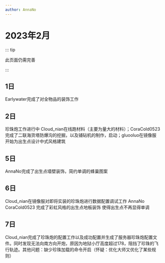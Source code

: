 ```yaml
---
author: AnnaNo
---
```

# 2023年2月

::: tip

此页面仍需完善

:::

## 1日

Earlywater完成了对全物品的装饰工作 

## 2日

珍珠炮工作进行中 Cloud_nian在线跑材料（主要为量大的材料）；CoraCold0523完成了二联海货塔防爆沟的挖掘，以及铺砧机的制作，启动；gluooluo在镜像服开始为出生点设计中式风格建筑

## 5日

AnnaNo完成了出生点墙壁装饰，简约单调的蜂巢图案

## 6日

Cloud_nian在镜像服对即将实装的珍珠炮进行数据配置调试工作  AnnaNo CoraCold0523 完成了彩虹风格的出生点地板装饰  使得出生点不再显得单调

## 7日

Cloud_nian完成了珍珠炮的配置工作以及成功配置并生成了服务器珍珠炮配置文件。同时发现无法向南方向开炮，原因为地狱小厅高度超过178，阻挡了珍珠的飞行轨迹。其他问题：缺少珍珠加载的命令开启（怀疑：优化大师又优化了某些规则）
